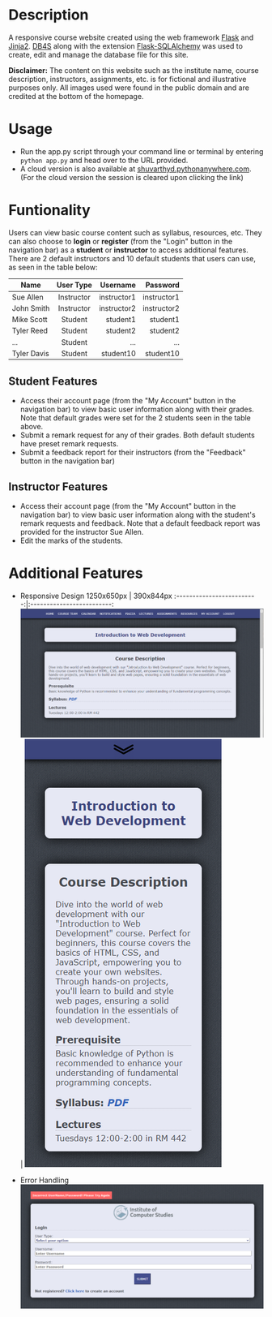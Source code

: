 # Description
A responsive course website created using the web framework [Flask](https://flask.palletsprojects.com/en/3.0.x/) and [Jinja2](https://jinja.palletsprojects.com/en/3.1.x/). [DB4S](https://sqlitebrowser.org/) along with the extension [Flask-SQLAlchemy](https://flask-sqlalchemy.palletsprojects.com/en/3.1.x/) was used to create, edit and manage the database file for this site.

**Disclaimer:** The content on this website such as the institute name, course description, instructors, assignments, etc. is for fictional and illustrative purposes only. All images used were found in the public domain and are credited at the bottom of the homepage.

# Usage
* Run the app.py script through your command line or terminal by entering `python app.py` and head over to the URL provided.
* A cloud version is also available at [shuvarthyd.pythonanywhere.com](https://shuvarthyd.pythonanywhere.com/). (For the cloud version the session is cleared upon clicking the link)

# Funtionality
Users can view basic course content such as syllabus, resources, etc. They can also choose to **login** or **register** (from the "Login" button in the navigation bar) as a **student** or **instructor** to access additional features. There are 2 default instructors and 10 default students that users can use, as seen in the table below:

| Name          | User Type     | Username  | Password |
| ------------- |:-------------:| ---------:| --------:|
| Sue Allen     | Instructor    | instructor1 | instructor1 |
| John Smith    | Instructor    | instructor2 | instructor2 |
| Mike Scott    | Student       | student1    | student1    |
| Tyler Reed    | Student       | student2    | student2    |
| ...   | Student       | ...    | ...    |
| Tyler Davis    | Student       | student10    | student10    |

## Student Features
   - Access their account page (from the "My Account" button in the navigation bar) to view basic user information along with their grades. Note that default grades were set for the 2 students seen in the table above.
   - Submit a remark request for any of their grades. Both default students have preset remark requests.
   - Submit a feedback report for their instructors (from the "Feedback" button in the navigation bar)

## Instructor Features
   - Access their account page (from the "My Account" button in the navigation bar) to view basic user information along with the student's remark requests and feedback. Note that 
     a default feedback report was provided for the instructor Sue Allen.
   - Edit the marks of the students.

# Additional Features
* Responsive Design
   1250x650px                 |  390x844px
   :-------------------------:|:-------------------------:
   ![img](static/img/1250x650.png)  |  ![img](static/img/390x844.png)

* Error Handling
![img](static/img/Error.png)

